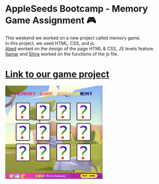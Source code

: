 # AppleSeeds Bootcamp - Memory Game Assignment 🎮
 
This weekend we worked on a new project called memory game.\
In this project, we used HTML, CSS, and js.\
[Abed](https://github.com/abedkhalaf8) worked on the design of the page HTML & CSS, JS levels feature.\
[Itamar](https://github.com/ItamarShmaya) and [Shira](https://github.com/ShiraOhana) worked on the functions of the js file.

# [Link to our game project](https://memorygproject.netlify.app/)

<img src="./images/projectimg.png" width="308"/>

